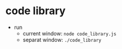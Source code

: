 # code library

- run
    - current window: `node code_library.js`
    - separat window: `./code_library`
